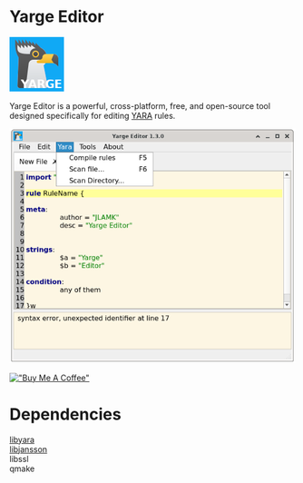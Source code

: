 # Yarge Editor

![Logo](rc/images/yarge2.png )

Yarge Editor is a powerful, cross-platform, free, and open-source tool designed specifically for editing [YARA](https://github.com/VirusTotal/yara) rules.

![Screenshot](rc/images/screenshot.png )

[!["Buy Me A Coffee"](https://www.buymeacoffee.com/assets/img/custom_images/orange_img.png)](https://www.buymeacoffee.com/jlamk)

# Dependencies
[libyara](https://github.com/VirusTotal/yara)<br>
[libjansson](https://github.com/akheron/jansson)<br>
libssl<br>
qmake<br>
